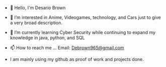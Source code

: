 - 👋 Hello, I'm Desario Brown 

- 👀 I’m interested in Anime, Videogames, technology, and Cars just to give a very broad description.  

- 🌱 I’m currently learning Cyber Security while continuing to expand my knowledge in java, python, and SQL   

- 📫 How to reach me ... Email: Debrown965@gmail.com 

- I am mainly using my github as proof of work and projects done. 


<!---
Oirase-21/Oirase-21 is a ✨ special ✨ repository because its `README.md` (this file) appears on your GitHub profile.
You can click the Preview link to take a look at your changes.
--->
